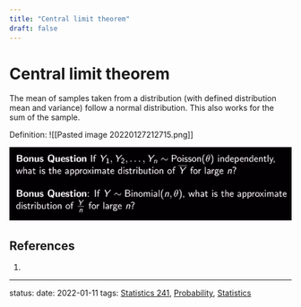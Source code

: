 ```yaml
---
title: "Central limit theorem"
draft: false
---
```

# Central limit theorem
The mean of samples taken from a distribution (with defined distribution mean and variance) follow a normal distribution. This also works for the sum of the sample. 

Definition:
![[Pasted image 20220127212715.png]]

![](Zettelkasten/Pasted%20image%2020220111142227.png)
## References
1. 

---
status:
date: 2022-01-11
tags: [Statistics 241](Statistics%20241.md), [Probability](Probability), [Statistics](Statistics)